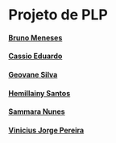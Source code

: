 # Projeto de PLP

#### [Bruno Meneses](http://github.com/bruno-meneses)
#### [Cassio Eduardo](http://github.com/cassioegc)
#### [Geovane Silva](ttp://github.com/geovanens)
#### [Hemillainy Santos](http://github.com/hemillainysantos)
#### [Sammara Nunes](http://github.com/samararinoa)
#### [Vinicius Jorge Pereira](http://github.com/viniciusjorgepereira)
